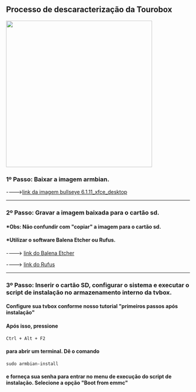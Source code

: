 ## Processo de descaracterização da Tourobox
<img src="https://github.com/user-attachments/assets/a9b56f00-88b7-4be8-b711-fdd43ae6e6fb" height= 400 width=400> 

### 1º Passo: Baixar a imagem armbian.
  
----><a href="https://forum.armbian.com/topic/45466-how-to-install-armbian-on-mxq-pro-4k-5g-with-all-winner-h3-processor/#comment-202799">link da imagem bullseye 6.1.11_xfce_desktop<a>

***
### 2º Passo: Gravar a imagem baixada para o cartão sd.
#### *Obs: Não confundir com "copiar" a imagem para o cartão sd.
#### *Utilizar o software Balena Etcher ou Rufus.
----> <a href="https://etcher.balena.io/">link do Balena Etcher<a>

----> <a href="https://rufus.ie/pt_BR/">link do Rufus<a>


***
### 3º Passo: Inserir o cartão SD, configurar o sistema e executar o script de instalação no armazenamento interno da tvbox.
#### Configure sua tvbox conforme nosso tutorial "primeiros passos após instalação"
#### Após isso, pressione 
``` Ctrl + Alt + F2 ```
#### para abrir um terminal. Dê o comando 
``` sudo armbian-install ```
#### e forneça sua senha para entrar no menu de execução do script de instalação. Selecione a opção "Boot from emmc"



